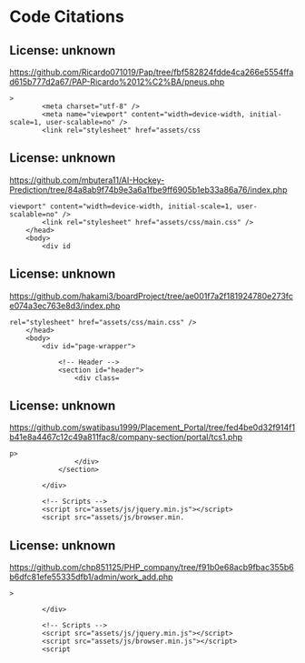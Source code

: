 # Code Citations

## License: unknown
https://github.com/Ricardo071019/Pap/tree/fbf582824fdde4ca266e5554ffad615b777d2a67/PAP-Ricardo%2012%C2%BA/pneus.php

```
>
        <meta charset="utf-8" />
        <meta name="viewport" content="width=device-width, initial-scale=1, user-scalable=no" />
        <link rel="stylesheet" href="assets/css
```


## License: unknown
https://github.com/mbutera11/AI-Hockey-Prediction/tree/84a8ab9f74b9e3a6a1fbe9ff6905b1eb33a86a76/index.php

```
viewport" content="width=device-width, initial-scale=1, user-scalable=no" />
        <link rel="stylesheet" href="assets/css/main.css" />
    </head>
    <body>
        <div id
```


## License: unknown
https://github.com/hakami3/boardProject/tree/ae001f7a2f181924780e273fce074a3ec763e8d3/index.php

```
rel="stylesheet" href="assets/css/main.css" />
    </head>
    <body>
        <div id="page-wrapper">

            <!-- Header -->
            <section id="header">
                <div class=
```


## License: unknown
https://github.com/swatibasu1999/Placement_Portal/tree/fed4be0d32f914f1b41e8a4467c12c49a811fac8/company-section/portal/tcs1.php

```
p>
                </div>
            </section>

        </div>

        <!-- Scripts -->
        <script src="assets/js/jquery.min.js"></script>
        <script src="assets/js/browser.min.
```


## License: unknown
https://github.com/chp851125/PHP_company/tree/f91b0e68acb9fbac355b6b6dfc81efe55335dfb1/admin/work_add.php

```
>

        </div>

        <!-- Scripts -->
        <script src="assets/js/jquery.min.js"></script>
        <script src="assets/js/browser.min.js"></script>
        <script
```

